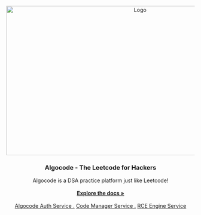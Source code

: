                          
<br/>
<div align="center">
<a href="https://github.com/ShaanCoding/ReadME-Generator">
<img src="https://github.com/Mahboob-A/algocode/assets/109282492/daf6f12f-c161-4049-ae9b-41516878d112" alt="Logo" width="700" height="400">
</a>
<h3 align="center">Algocode - The Leetcode for Hackers</h3>
<p align="center">
Algocode is a DSA practice platform just like Leetcode!
<br/>
<br/>
<a href="https://github.com/Mahboob-A/algocode-auth"><strong>Explore the docs »</strong></a>
<br/>
<br/>
<a href="https://github.com/Mahboob-A/algocode-auth">Algocode Auth Service .</a>  
<a href="https://github.com/Mahboob-A/code-manager">Code Manager Service .</a>
<a href="https://github.com/Mahboob-A/rcee/issues/new">RCE Engine Service</a>
</p>
</div>


